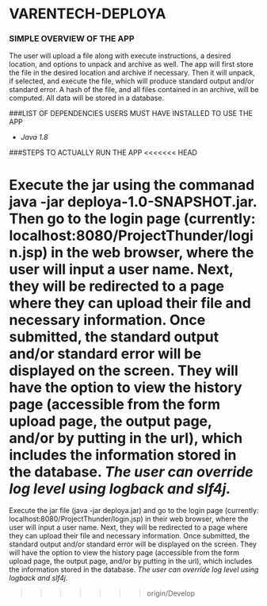 # VARENTECH-DEPLOYA
### SIMPLE OVERVIEW OF THE APP

  The user will upload a file along with execute instructions, a desired location, and options to unpack and archive as well. The app will first store the file in the desired location and archive if necessary. Then it will unpack, if selected, and execute the file, which will produce standard output and/or standard error. A hash of the file, and all files contained in an archive, will be computed. All data will be stored in a database.

###LIST OF DEPENDENCIES USERS MUST HAVE INSTALLED TO USE THE APP

  - *Java 1.8*

###STEPS TO ACTUALLY RUN THE APP
<<<<<<< HEAD


  Execute the jar using the commanad java -jar deploya-1.0-SNAPSHOT.jar. Then go to the login page (currently: localhost:8080/ProjectThunder/login.jsp)  in the web browser, where the user will input a user name. Next, they will be redirected to a page where they can upload their file and necessary information. Once submitted, the standard output and/or standard error will be displayed on the screen. They will have the option to view the history page (accessible from the form upload page, the output page, and/or by putting in the url), which includes the information stored in the database. *The user can override log level using logback and slf4j.*
=======
  
  Execute the jar file (java -jar deploya.jar) and go to the login page (currently: localhost:8080/ProjectThunder/login.jsp)  in their web browser, where the user will input a user name. Next, they will be redirected to a page where they can upload their file and necessary information. Once submitted, the standard output and/or standard error will be displayed on the screen. They will have the option to view the history page (accessible from the form upload page, the output page, and/or by putting in the url), which includes the information stored in the database. *The user can override log level using logback and slf4j.*
>>>>>>> origin/Develop

